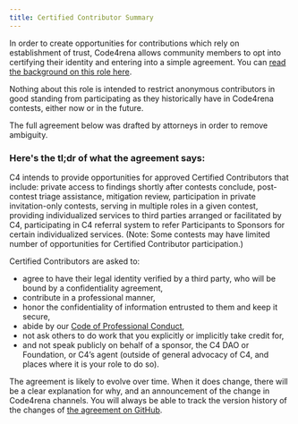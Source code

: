 ```yaml
---
title: Certified Contributor Summary
---
```


In order to create opportunities for contributions which rely on establishment of trust, Code4rena allows community members to opt into certifying their identity and entering into a simple agreement. You can [read the background on this role here](https://github.com/code-423n4/org/discussions/15).

Nothing about this role is intended to restrict anonymous contributors in good standing from participating as they historically have in Code4rena contests, either now or in the future.

The full agreement below was drafted by attorneys in order to remove ambiguity. 

### Here's the tl;dr of what the agreement says:

C4 intends to provide opportunities for approved Certified Contributors that include: private access to findings shortly after contests conclude, post-contest triage assistance, mitigation review, participation in private invitation-only contests, serving in multiple roles in a given contest, providing individualized services to third parties arranged or facilitated by C4, participating in C4 referral system to refer Participants to Sponsors for certain individualized services. (Note: Some contests may have limited number of opportunities for Certified Contributor participation.)

Certified Contributors are asked to: 
- agree to have their legal identity verified by a third party, who will be bound by a confidentiality agreement, 
- contribute in a professional manner, 
- honor the confidentiality of information entrusted to them and keep it secure, 
- abide by our [Code of Professional Conduct](https://code4rena.notion.site/Code-of-Professional-Conduct-657c7d80d34045f19eee510ae06fef55), 
- not ask others to do work that you explicitly or implicitly take credit for, 
- and not speak publicly on behalf of a sponsor, the C4 DAO or Foundation, or C4’s agent (outside of general advocacy of C4, and places where it is your role to do so).

The agreement is likely to evolve over time. When it does change, there will be a clear explanation for why, and an announcement of the change in Code4rena channels. You will always be able to track the version history of the changes of [the agreement on GitHub](https://github.com/code-423n4/code423n4.com/blob/main/_data/pages/certified-contributor-terms-and-conditions.md).
